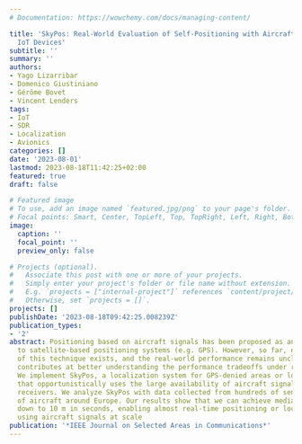 ```yaml
---
# Documentation: https://wowchemy.com/docs/managing-content/

title: 'SkyPos: Real-World Evaluation of Self-Positioning with Aircraft Signals for
  IoT Devices'
subtitle: ''
summary: ''
authors:
- Yago Lizarribar
- Domenico Giustiniano
- Gérôme Bovet
- Vincent Lenders
tags:
- IoT
- SDR
- Localization
- Avionics
categories: []
date: '2023-08-01'
lastmod: 2023-08-18T11:42:25+02:00
featured: true
draft: false

# Featured image
# To use, add an image named `featured.jpg/png` to your page's folder.
# Focal points: Smart, Center, TopLeft, Top, TopRight, Left, Right, BottomLeft, Bottom, BottomRight.
image:
  caption: ''
  focal_point: ''
  preview_only: false

# Projects (optional).
#   Associate this post with one or more of your projects.
#   Simply enter your project's folder or file name without extension.
#   E.g. `projects = ["internal-project"]` references `content/project/deep-learning/index.md`.
#   Otherwise, set `projects = []`.
projects: []
publishDate: '2023-08-18T09:42:25.008239Z'
publication_types:
- '2'
abstract: Positioning based on aircraft signals has been proposed as an alternative
  to satellite-based positioning systems (e.g. GPS). However, so far, no deployment
  of this technique exists, and the real-world performance remains unclear. This paper
  contributes at better understanding the performance tradeoffs under realistic conditions.
  We implement SkyPos, a localization system for GPS-denied areas or location integrity
  that opportunistically uses the large availability of aircraft signals to self-localize
  receivers. We analyze SkyPos with data collected from hundreds of sensors and thousands
  of aircraft around Europe. Our results show that we can achieve median accuracy
  down to 10 m in seconds, enabling almost real-time positioning or location verification
  using aircraft signals at scale
publication: '*IEEE Journal on Selected Areas in Communications*'
---
```

